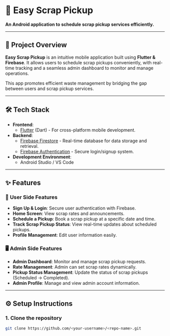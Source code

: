 # 🚛 **Easy Scrap Pickup**  
**An Android application to schedule scrap pickup services efficiently.**

---

## 📌 **Project Overview**  

**Easy Scrap Pickup** is an intuitive mobile application built using **Flutter & Firebase**. It allows users to schedule scrap pickups conveniently, with real-time tracking and a seamless admin dashboard to monitor and manage operations.  

This app promotes efficient waste management by bridging the gap between users and scrap pickup services.

---

## 🛠️ **Tech Stack**

- **Frontend**:  
  - [Flutter](https://flutter.dev/) (Dart) - For cross-platform mobile development.  
- **Backend**:  
  - [Firebase Firestore](https://firebase.google.com/) - Real-time database for data storage and retrieval.  
  - [Firebase Authentication](https://firebase.google.com/docs/auth) - Secure login/signup system.  
- **Development Environment**:  
  - Android Studio / VS Code  

---

## ✨ **Features**

### 📱 **User Side Features**
- **Sign Up & Login**: Secure user authentication with Firebase.  
- **Home Screen**: View scrap rates and announcements.  
- **Schedule a Pickup**: Book a scrap pickup at a specific date and time.  
- **Track Scrap Pickup Status**: View real-time updates about scheduled pickups.  
- **Profile Management**: Edit user information easily.

### 🖥️ **Admin Side Features**
- **Admin Dashboard**: Monitor and manage scrap pickup requests.  
- **Rate Management**: Admin can set scrap rates dynamically.  
- **Pickup Status Management**: Update the status of scrap pickups (Scheduled → Completed).  
- **Admin Profile**: Manage and view admin account information.

---

## ⚙️ **Setup Instructions**

### 1. **Clone the repository**
```bash
git clone https://github.com/<your-username>/<repo-name>.git
